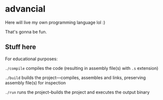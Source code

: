 # advancial
Here will live my own programming language lol :)

That's gonna be fun.

## Stuff here
For educational purposes:

`./compile` compiles the code (resulting in assembly file(s) with `.s` extension)

`./build` builds the project—compiles, assembles and links, preserving assembly file(s) for inspection

`./run` runs the project–builds the project and executes the output binary
